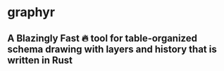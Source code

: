 # graphyr
 ## A **Blazingly Fast 🔥** tool for table-organized schema drawing with layers and history that is **written in Rust**
